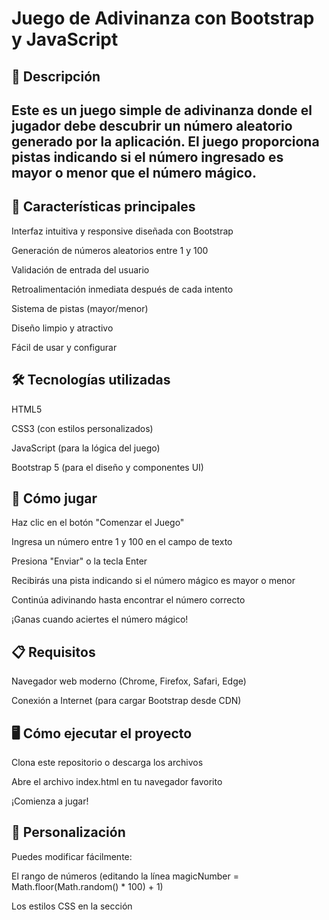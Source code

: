 # Juego de Adivinanza con Bootstrap y JavaScript
## 📝 Descripción
## Este es un juego simple de adivinanza donde el jugador debe descubrir un número aleatorio generado por la aplicación. El juego proporciona pistas indicando si el número ingresado es mayor o menor que el número mágico.

## 🎯 Características principales
Interfaz intuitiva y responsive diseñada con Bootstrap

Generación de números aleatorios entre 1 y 100

Validación de entrada del usuario

Retroalimentación inmediata después de cada intento

Sistema de pistas (mayor/menor)

Diseño limpio y atractivo

Fácil de usar y configurar

## 🛠️ Tecnologías utilizadas
HTML5

CSS3 (con estilos personalizados)

JavaScript (para la lógica del juego)

Bootstrap 5 (para el diseño y componentes UI)

## 🚀 Cómo jugar
Haz clic en el botón "Comenzar el Juego"

Ingresa un número entre 1 y 100 en el campo de texto

Presiona "Enviar" o la tecla Enter

Recibirás una pista indicando si el número mágico es mayor o menor

Continúa adivinando hasta encontrar el número correcto

¡Ganas cuando aciertes el número mágico!

## 📋 Requisitos
Navegador web moderno (Chrome, Firefox, Safari, Edge)

Conexión a Internet (para cargar Bootstrap desde CDN)

## 🖥️ Cómo ejecutar el proyecto
Clona este repositorio o descarga los archivos

Abre el archivo index.html en tu navegador favorito

¡Comienza a jugar!

## 🎨 Personalización
Puedes modificar fácilmente:

El rango de números (editando la línea magicNumber = Math.floor(Math.random() * 100) + 1)

Los estilos CSS en la sección <style>

Los mensajes de alerta en el código JavaScript

## 📜 Licencia
Este proyecto está bajo la licencia MIT - siéntete libre de usarlo y modificarlo como desees.
